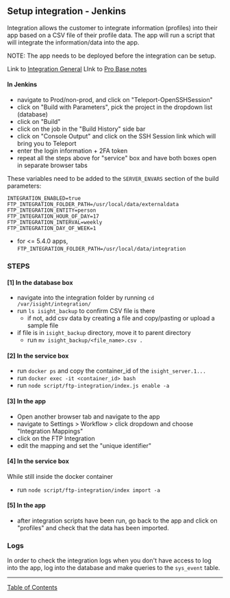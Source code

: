## Setup integration - Jenkins

Integration allows the customer to integrate information (profiles) into their app based on a CSV file of their profile data. The app will run a script that will integrate the information/data into the app.

NOTE: The app needs to be deployed before the integration can be setup.

Link to [Integration General](../programing_app/integration_general.md)
LInk to [Pro Base notes](https://github.com/i-Sight/config_pro_base_v5/blob/v5.5.x/docs/Integration.md)

#### In Jenkins
- navigate to Prod/non-prod, and click on "Teleport-OpenSSHSession"
- click on "Build with Parameters", pick the project in the dropdown list (database)
- click on "Build"
- click on the job in the "Build History" side bar
- click on "Console Output" and click on the SSH Session link which will bring you to Teleport
- enter the login information + 2FA token
- repeat all the steps above for "service" box and have both boxes open in separate browser tabs


These variables need to be added to the `SERVER_ENVARS` section of the build parameters:
```
INTEGRATION_ENABLED=true
FTP_INTEGRATION_FOLDER_PATH=/usr/local/data/externaldata
FTP_INTEGRATION_ENTITY=person
FTP_INTEGRATION_HOUR_OF_DAY=17
FTP_INTEGRATION_INTERVAL=weekly
FTP_INTEGRATION_DAY_OF_WEEK=1
```

* for <= 5.4.0 apps, `FTP_INTEGRATION_FOLDER_PATH=/usr/local/data/integration`

### STEPS

#### [1] In the database box
- navigate into the integration folder by running `cd /var/isight/integration/`
- run `ls isight_backup` to confirm CSV file is there
  - if not, add csv data by creating a file and copy/pasting or upload a sample file
- if file is in `isight_backup` directory, move it to parent directory
  - run `mv isight_backup/<file_name>.csv .`

#### [2] In the service box
- run `docker ps` and copy the container_id of the `isight_server.1...`
- run `docker exec -it <container_id> bash`
- run `node script/ftp-integration/index.js enable -a`

#### [3] In the app
- Open another browser tab and navigate to the app
- navigate to Settings > Workflow > click dropdown and choose "Integration Mappings"
- click on the FTP Integration
- edit the mapping and set the "unique identifier"

#### [4] In the service box
While still inside the docker container
- run `node script/ftp-integration/index import -a`

#### [5] In the app
- after integration scripts have been run, go back to the app and click on "profiles" and check
that the data has been imported.


### Logs
In order to check the integration logs when you don't have access to log into the app, log into the database and make queries to the `sys_event` table.

***
[Table of Contents](../README.md)
